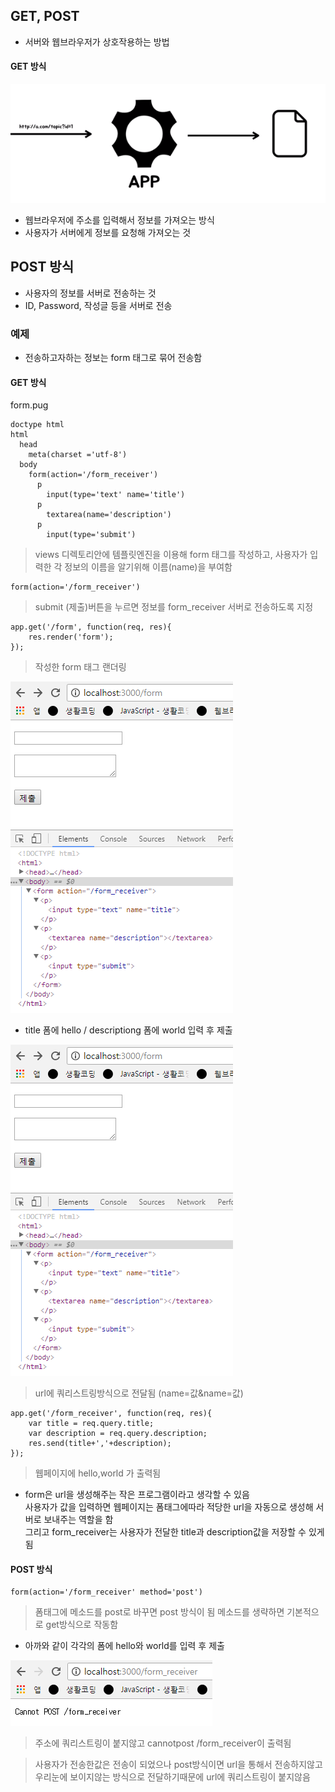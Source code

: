 ## GET, POST
- 서버와 웹브라우저가 상호작용하는 방법

#### GET 방식
![get](img/node18.png)
- 웹브라우저에 주소를 입력해서 정보를 가져오는 방식
- 사용자가 서버에게 정보를 요청해 가져오는 것

## POST 방식
- 사용자의 정보를 서버로 전송하는 것
- ID, Password, 작성글 등을 서버로 전송


### 예제
- 전송하고자하는 정보는 form 태그로 묶어 전송함

#### GET 방식
form.pug
```
doctype html
html
  head
    meta(charset ='utf-8')
  body
    form(action='/form_receiver')
      p
        input(type='text' name='title')
      p
        textarea(name='description')
      p
        input(type='submit')
```
> views 디렉토리안에 템플릿엔진을 이용해 form 태그를 작성하고, 사용자가 입력한 각 정보의 이름을 알기위해 이름(name)을 부여함

```
form(action='/form_receiver')
```
> submit (제출)버튼을 누르면 정보를 form_receiver 서버로 전송하도록 지정

```
app.get('/form', function(req, res){
	res.render('form');
});
```
> 작성한 form 태그 랜더링

![결과](img/node19.png)

- title 폼에 hello \/ descriptiong 폼에 world 입력 후 제출

![결과](img/node19.png)
> url에 쿼리스트링방식으로 전달됨 (name=값&name=값)
```
app.get('/form_receiver', function(req, res){
	var title = req.query.title;
	var description = req.query.description;
	res.send(title+','+description);
});
```
> 웹페이지에 hello,world 가 출력됨

- form은 url을 생성해주는 작은 프로그램이라고 생각할 수 있음<br/>사용자가 값을 입력하면 웹페이지는 폼태그에따라 적당한 url을 자동으로 생성해 서버로 보내주는 역할을 함<br/>그리고 form_receiver는 사용자가 전달한 title과 description값을 저장할 수 있게됨

#### POST 방식
```
form(action='/form_receiver' method='post')
```
> 폼태그에 메소드를 post로 바꾸면 post 방식이 됨 메소드를 생략하면 기본적으로 get방식으로 작동함

- 아까와 같이 각각의 폼에 hello와 world를 입력 후 제출

![결과](img/node21.png)
> 주소에 쿼리스트링이 붙지않고 cannotpost /form_receiver이 출력됨

> 사용자가 전송한값은 전송이 되었으나 post방식이면 url을 통해서 전송하지않고 우리눈에 보이지않는 방식으로 전달하기때문에 url에 쿼리스트링이 붙지않음
